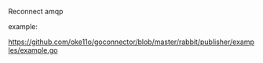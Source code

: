 Reconnect amqp 

example:

https://github.com/oke11o/goconnector/blob/master/rabbit/publisher/examples/example.go
